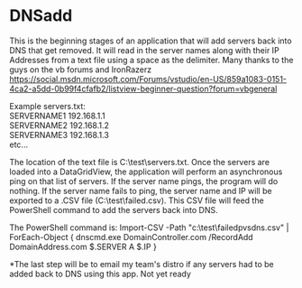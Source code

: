 # DNSadd

This is the beginning stages of an application that will add servers back into DNS that get removed. It will read in the server names along with their IP Addresses from a text file using a space as the delimiter. Many thanks to the guys on the vb forums and IronRazerz https://social.msdn.microsoft.com/Forums/vstudio/en-US/859a1083-0151-4ca2-a5dd-0b99f4cfafb2/listview-beginner-question?forum=vbgeneral

Example servers.txt:  
SERVERNAME1 192.168.1.1  
SERVERNAME2 192.168.1.2  
SERVERNAME3 192.168.1.3  
etc...  

The location of the text file is C:\test\servers.txt. Once the servers are loaded into a DataGridView, the application will perform an asynchronous ping on that list of servers. If the server name pings, the program will do nothing. If the server name fails to ping, the server name and IP will be exported to a .CSV file (C:\test\failed.csv). This CSV file will feed the PowerShell command to add the servers back into DNS.

The PowerShell command is: Import-CSV -Path "c:\test\failedpvsdns.csv" | ForEach-Object { dnscmd.exe DomainController.com /RecordAdd DomainAddress.com $.SERVER A $.IP }

*The last step will be to email my team's distro if any servers had to be added back to DNS using this app. Not yet ready

